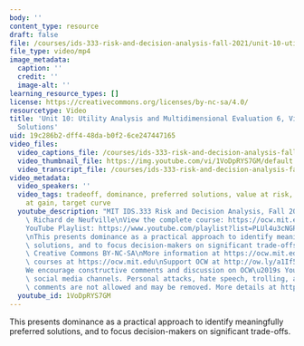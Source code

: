 ```yaml
---
body: ''
content_type: resource
draft: false
file: /courses/ids-333-risk-and-decision-analysis-fall-2021/unit-10-utility-video-6_360p_16_9.mp4
file_type: video/mp4
image_metadata:
  caption: ''
  credit: ''
  image-alt: ''
learning_resource_types: []
license: https://creativecommons.org/licenses/by-nc-sa/4.0/
resourcetype: Video
title: 'Unit 10: Utility Analysis and Multidimensional Evaluation 6, Video 6: Dominated
  Solutions'
uid: 19c286b2-dff4-48da-b0f2-6ce247447165
video_files:
  video_captions_file: /courses/ids-333-risk-and-decision-analysis-fall-2021/1DwpDDyPe3sOW3Yj6vvGnhyIth2uUWslD_transcript.webvtt
  video_thumbnail_file: https://img.youtube.com/vi/1VoDpRYS7GM/default.jpg
  video_transcript_file: /courses/ids-333-risk-and-decision-analysis-fall-2021/1DwpDDyPe3sOW3Yj6vvGnhyIth2uUWslD_transcript.pdf
video_metadata:
  video_speakers: ''
  video_tags: tradeoff, dominance, preferred solutions, value at risk, VAR , value
    at gain, target curve
  youtube_description: "MIT IDS.333 Risk and Decision Analysis, Fall 2021\nInstructor:\
    \ Richard de Neufville\nView the complete course: https://ocw.mit.edu/courses/ids-333-risk-and-decision-analysis-fall-2021/\n\
    YouTube Playlist: https://www.youtube.com/playlist?list=PLUl4u3cNGP62jwhTqp8_1kwrkDkxZhpQC\n\
    \nThis presents dominance as a practical approach to identify meaningfully preferred\
    \ solutions, and to focus decision-makers on significant trade-offs.\n\nLicense:\
    \ Creative Commons BY-NC-SA\nMore information at https://ocw.mit.edu/terms\nMore\
    \ courses at https://ocw.mit.edu\nSupport OCW at http://ow.ly/a1If50zVRlQ\n\n\
    We encourage constructive comments and discussion on OCW\u2019s YouTube and other\
    \ social media channels. Personal attacks, hate speech, trolling, and inappropriate\
    \ comments are not allowed and may be removed. More details at https://ocw.mit.edu/comments."
  youtube_id: 1VoDpRYS7GM
---
```

This presents dominance as a practical approach to identify meaningfully preferred solutions, and to focus decision-makers on significant trade-offs.